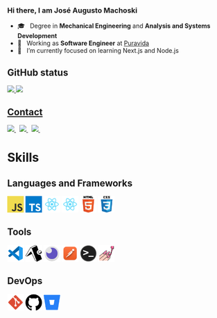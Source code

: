 ### Hi there, I am José Augusto Machoski

- 🎓 &nbsp; Degree in **Mechanical Engineering** and **Analysis and Systems Development**
- 💼 &nbsp; Working as **Software Engineer** at <a href="https://www.puravida.com.br/">Puravida</a>
- 🌱 &nbsp; I’m currently focused on learning Next.js and Node.js

## GitHub status
<div align="left">
  <a href="https://github.com/JoseAAAM">
  <img height="180em" src="https://github-readme-stats.vercel.app/api?username=JoseAAAM&show_icons=true&theme=tokyonight&include_all_commits=true&count_private=true"/>
  <img height="180em" src="https://github-readme-stats.vercel.app/api/top-langs/?username=JoseAAAM&layout=compact&langs_count=7&theme=tokyonight"/>
</div>

## Contact
<a href="https://github.com/JoseAAAM" title="GitHub">
  <img height=25 src="https://img.shields.io/github/followers/JoseAAAM?label=follow&style=social" />
</a>
&nbsp;
<a href="https://mail.google.com/mail/u/0/?fs=1&to=jose.machoski@gmail.com&tf=cm" title="GMail">
  <img height=25 src="https://img.shields.io/badge/Gmail-D14836?style=for-the-badge&logo=gmail&logoColor=white" />
</a>
&nbsp;
<a href="https://www.linkedin.com/in/jos%C3%A9-machoski-520272211" title="Linkedin">
  <img height=25 src="https://img.shields.io/badge/LinkedIn-0077B5?style=for-the-badge&logo=linkedin&logoColor=white" />
</a>
&nbsp;

<br />

# Skills
## Languages and Frameworks
<p align="left">
  <img width="38" height="38" src="./public/images/javascript.png" alt="Javascript" title="Javascript" />
  <img width="38" height="38" src="./public/images/typescript.png" alt="Typescript" title="Typescript" />
  <img width="38" height="38" src="./public/images/react.png" alt="React" title="React" />
  <img width="38" height="38" src="./public/images/react-native.png" alt="React Native" title="React Native" />
  <img width="38" height="38" src="./public/images/html.png" alt="HTML" title="HTML" />
  <img width="38" height="38" src="./public/images/css.png" alt="CSS" title="CSS" />
</p>

## Tools
<p align="left">
  <img width="38" height="38" src="./public/images/vscode.png" alt="Visual Studio Code" title="Visual Studio Code" />
  <img width="38" height="38" src="./public/images/expo.png" alt="Expo" title="Expo" />
  <img width="38" height="38" src="./public/images/insomnia.png" alt="Insomnia" title="Insomnia" />
  <img width="38" height="38" src="./public/images/postman.png" alt="Postman" title="Postman" />
  <img width="38" height="38" src="./public/images/terminal.png" alt="Terminal" title="Terminal" />
  <img width="38" height="38" src="./public/images/styled-components.png" alt="Styled Components" title="Styled Components" />
</p>

## DevOps
<p align="left">
  <img width="38" height="38" src="./public/images/git.png" alt="Git" title="Git" />
  <img width="38" height="38" src="./public/images/github.png" alt="GitHub" title="GitHub"/>
  <img width="38" height="38" src="./public/images/bitbucket.png" alt="Bitbucket" title="Bitbucket"/>
</p>

